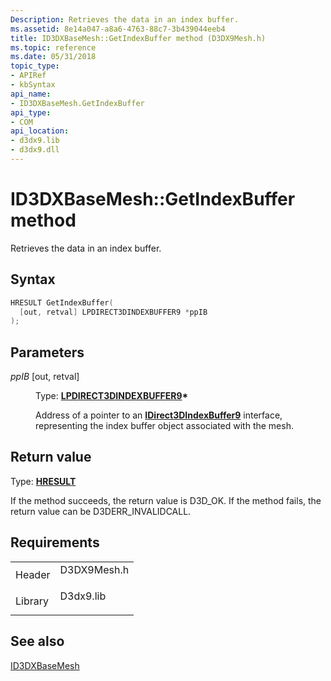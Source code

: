 ```yaml
---
Description: Retrieves the data in an index buffer.
ms.assetid: 8e14a047-a8a6-4763-88c7-3b439044eeb4
title: ID3DXBaseMesh::GetIndexBuffer method (D3DX9Mesh.h)
ms.topic: reference
ms.date: 05/31/2018
topic_type:
- APIRef
- kbSyntax
api_name:
- ID3DXBaseMesh.GetIndexBuffer
api_type:
- COM
api_location:
- d3dx9.lib
- d3dx9.dll
---
```


# ID3DXBaseMesh::GetIndexBuffer method

Retrieves the data in an index buffer.

## Syntax


```C++
HRESULT GetIndexBuffer(
  [out, retval] LPDIRECT3DINDEXBUFFER9 *ppIB
);
```



## Parameters

<dl> <dt>

*ppIB* \[out, retval\]
</dt> <dd>

Type: **[**LPDIRECT3DINDEXBUFFER9**](/windows/win32/api/d3d9helper/nn-d3d9helper-idirect3dindexbuffer9)\***

Address of a pointer to an [**IDirect3DIndexBuffer9**](/windows/win32/api/d3d9helper/nn-d3d9helper-idirect3dindexbuffer9) interface, representing the index buffer object associated with the mesh.

</dd> </dl>

## Return value

Type: **[**HRESULT**](https://msdn.microsoft.com/library/Bb401631(v=MSDN.10).aspx)**

If the method succeeds, the return value is D3D\_OK. If the method fails, the return value can be D3DERR\_INVALIDCALL.

## Requirements



|                    |                                                                                        |
|--------------------|----------------------------------------------------------------------------------------|
| Header<br/>  | <dl> <dt>D3DX9Mesh.h</dt> </dl> |
| Library<br/> | <dl> <dt>D3dx9.lib</dt> </dl>   |



## See also

<dl> <dt>

[ID3DXBaseMesh](id3dxbasemesh.md)
</dt> </dl>

 

 